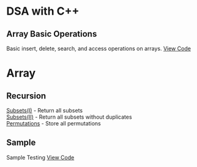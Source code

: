 # DSA with C++

## Array Basic Operations
Basic insert, delete, search, and access operations on arrays. [View Code](./arraybasicop.cpp)

# Array


## Recursion
[Subsets(I)](./subsets(I).cpp) - Return all subsets </br>
[Subsets(II)](./subsets(II).cpp) - Return all subsets without duplicates</br>
[Permutations](./permutation.cpp) - Store all permutations</br>

## Sample
Sample Testing [View Code](./sample.cpp)

